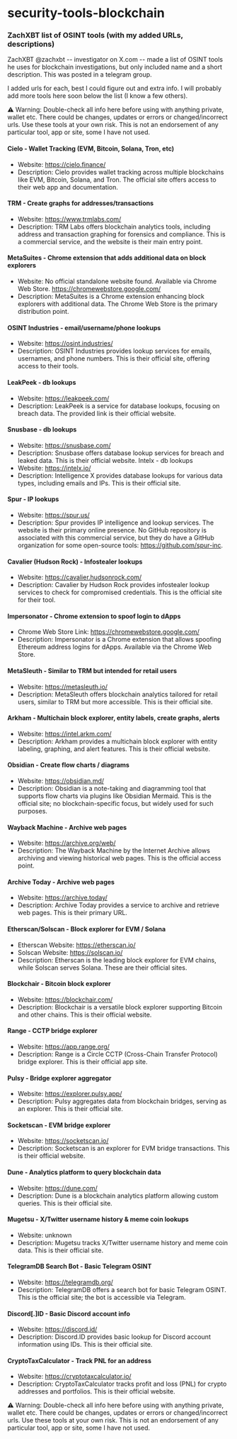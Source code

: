 # security-tools-blockchain

### ZachXBT list of OSINT tools (with my added URLs, descriptions)

ZachXBT @zachxbt -- investigator on X.com -- made a list of OSINT tools he uses for blockchain investigations, but only included name and a short description. This was posted in a telegram group.

I added urls for each, best I could figure out and extra info. I will probably add more tools here soon below the list (I know a few others). 

⚠️ Warning: Double-check all info here before using with anything private, wallet etc. There could be changes, updates or errors or changed/incorrect urls. Use these tools at your own risk. This is not an endorsement of any particular tool, app or site, some I have not used.

#### Cielo - Wallet Tracking (EVM, Bitcoin, Solana, Tron, etc)
* Website: https://cielo.finance/
* Description: Cielo provides wallet tracking across multiple blockchains like EVM, Bitcoin, Solana, and Tron. The official site offers access to their web app and documentation.

#### TRM - Create graphs for addresses/transactions
* Website: https://www.trmlabs.com/
* Description: TRM Labs offers blockchain analytics tools, including address and transaction graphing for forensics and compliance. This is a commercial service, and the website is their main entry point.

#### MetaSuites - Chrome extension that adds additional data on block explorers
* Website: No official standalone website found. Available via Chrome Web Store. https://chromewebstore.google.com/
* Description: MetaSuites is a Chrome extension enhancing block explorers with additional data. The Chrome Web Store is the primary distribution point.

#### OSINT Industries - email/username/phone lookups
* Website: https://osint.industries/
* Description: OSINT Industries provides lookup services for emails, usernames, and phone numbers. This is their official site, offering access to their tools.

#### LeakPeek - db lookups
* Website: https://leakpeek.com/
* Description: LeakPeek is a service for database lookups, focusing on breach data. The provided link is their official website.

#### Snusbase - db lookups
* Website: https://snusbase.com/
* Description: Snusbase offers database lookup services for breach and leaked data. This is their official website.
Intelx - db lookups
* Website: https://intelx.io/
* Description: Intelligence X provides database lookups for various data types, including emails and IPs. This is their official site.

#### Spur - IP lookups
* Website: https://spur.us/
* Description: Spur provides IP intelligence and lookup services. The website is their primary online presence. No GitHub repository is associated with this commercial service, but they do have a GitHub organization for some open-source tools: https://github.com/spur-inc.

#### Cavalier (Hudson Rock) - Infostealer lookups
* Website: https://cavalier.hudsonrock.com/
* Description: Cavalier by Hudson Rock provides infostealer lookup services to check for compromised credentials. This is the official site for their tool.

#### Impersonator - Chrome extension to spoof login to dApps
* Chrome Web Store Link:  https://chromewebstore.google.com/
* Description: Impersonator is a Chrome extension that allows spoofing Ethereum address logins for dApps. Available via the Chrome Web Store.

#### MetaSleuth - Similar to TRM but intended for retail users
* Website: https://metasleuth.io/
* Description: MetaSleuth offers blockchain analytics tailored for retail users, similar to TRM but more accessible. This is their official site.

#### Arkham - Multichain block explorer, entity labels, create graphs, alerts
* Website: https://intel.arkm.com/
* Description: Arkham provides a multichain block explorer with entity labeling, graphing, and alert features. This is their official website.

#### Obsidian - Create flow charts / diagrams
* Website: https://obsidian.md/
* Description: Obsidian is a note-taking and diagramming tool that supports flow charts via plugins like Obsidian Mermaid. This is the official site; no blockchain-specific focus, but widely used for such purposes.

#### Wayback Machine - Archive web pages
* Website: https://archive.org/web/
* Description: The Wayback Machine by the Internet Archive allows archiving and viewing historical web pages. This is the official access point.

#### Archive Today - Archive web pages
* Website: https://archive.today/
* Description: Archive Today provides a service to archive and retrieve web pages. This is their primary URL.

#### Etherscan/Solscan - Block explorer for EVM / Solana
* Etherscan Website: https://etherscan.io/
* Solscan Website: https://solscan.io/
* Description: Etherscan is the leading block explorer for EVM chains, while Solscan serves Solana. These are their official sites.

#### Blockchair - Bitcoin block explorer
* Website: https://blockchair.com/
* Description: Blockchair is a versatile block explorer supporting Bitcoin and other chains. This is their official website.

#### Range - CCTP bridge explorer
* Website: https://app.range.org/
* Description: Range is a Circle CCTP (Cross-Chain Transfer Protocol) bridge explorer. This is their official app site.

#### Pulsy - Bridge explorer aggregator
* Website: https://explorer.pulsy.app/
* Description: Pulsy aggregates data from blockchain bridges, serving as an explorer. This is their official site.

#### Socketscan - EVM bridge explorer
* Website: https://socketscan.io/
* Description: Socketscan is an explorer for EVM bridge transactions. This is their official website.

#### Dune - Analytics platform to query blockchain data
* Website: https://dune.com/
* Description: Dune is a blockchain analytics platform allowing custom queries. This is their official site.

#### Mugetsu - X/Twitter username history & meme coin lookups
* Website: unknown
* Description: Mugetsu tracks X/Twitter username history and meme coin data. This is their official site.

#### TelegramDB Search Bot - Basic Telegram OSINT
* Website: https://telegramdb.org/
* Description: TelegramDB offers a search bot for basic Telegram OSINT. This is the official site; the bot is accessible via Telegram.

#### Discord[.]ID - Basic Discord account info
* Website: https://discord.id/
* Description: Discord.ID provides basic lookup for Discord account information using IDs. This is their official site.

#### CryptoTaxCalculator - Track PNL for an address
* Website: https://cryptotaxcalculator.io/
* Description: CryptoTaxCalculator tracks profit and loss (PNL) for crypto addresses and portfolios. This is their official website.

⚠️ Warning: Double-check all info here before using with anything private, wallet etc. There could be changes, updates or errors or changed/incorrect urls. Use these tools at your own risk. This is not an endorsement of any particular tool, app or site, some I have not used.
